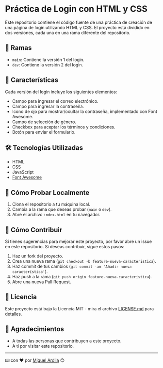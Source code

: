 # Práctica de Login con HTML y CSS

Este repositorio contiene el código fuente de una práctica de creación de una página de login utilizando HTML y CSS. El proyecto está dividido en dos versiones, cada una en una rama diferente del repositorio.

## 🌱 Ramas

- `main`: Contiene la versión 1 del login.
- `dev`: Contiene la versión 2 del login.

## 🚀 Características

Cada versión del login incluye los siguientes elementos:

- Campo para ingresar el correo electrónico.
- Campo para ingresar la contraseña.
- Icono de ojo para mostrar/ocultar la contraseña, implementado con Font Awesome.
- Campo de selección de género.
- Checkbox para aceptar los términos y condiciones.
- Botón para enviar el formulario.

## 🛠 Tecnologías Utilizadas

- HTML
- CSS
- JavaScript
- [Font Awesome](https://fontawesome.com/)

## 🔧 Cómo Probar Localmente

1. Clona el repositorio a tu máquina local.
2. Cambia a la rama que deseas probar (`main` o `dev`).
3. Abre el archivo `index.html` en tu navegador.

## 🤔 Cómo Contribuir

Si tienes sugerencias para mejorar este proyecto, por favor abre un issue en este repositorio. Si deseas contribuir, sigue estos pasos:

1. Haz un fork del proyecto.
2. Crea una nueva rama (`git checkout -b feature-nueva-caracteristica`).
3. Haz commit de tus cambios (`git commit -am 'Añadir nueva característica'`).
4. Haz push a la rama (`git push origin feature-nueva-caracteristica`).
5. Abre una nueva Pull Request.

## 📄 Licencia

Este proyecto está bajo la Licencia MIT - mira el archivo [LICENSE.md](LICENSE.md) para detalles.

## 🎁 Agradecimientos

* A todas las personas que contribuyen a este proyecto.
* A ti por visitar este repositorio.

---

⌨️ con ❤️ por [Miguel Ardila](https://github.com/miguel-ardila) 😊
